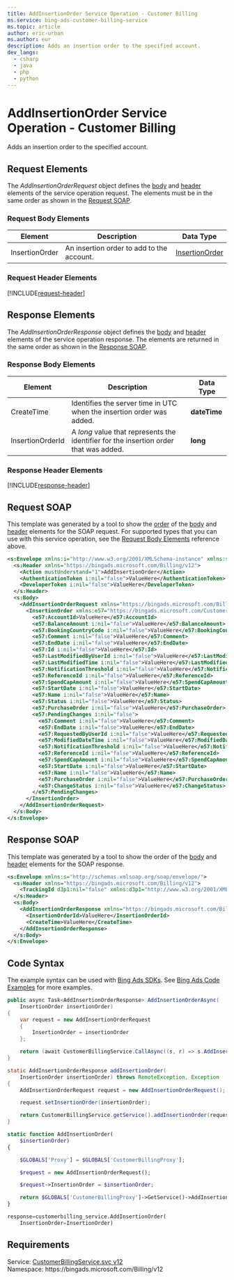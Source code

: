 ```yaml
---
title: AddInsertionOrder Service Operation - Customer Billing
ms.service: bing-ads-customer-billing-service
ms.topic: article
author: eric-urban
ms.author: eur
description: Adds an insertion order to the specified account.
dev_langs: 
  - csharp
  - java
  - php
  - python
---
```

# AddInsertionOrder Service Operation - Customer Billing
Adds an insertion order to the specified account.

## <a name="request"></a>Request Elements
The *AddInsertionOrderRequest* object defines the [body](#request-body) and [header](#request-header) elements of the service operation request. The elements must be in the same order as shown in the [Request SOAP](#request-soap). 

### <a name="request-body"></a>Request Body Elements


|Element|Description|Data Type|
|-----------|---------------|-------------|
|<a name="insertionorder"></a>InsertionOrder|An insertion order to add to the account.|[InsertionOrder](insertionorder.md)|

### <a name="request-header"></a>Request Header Elements
[!INCLUDE[request-header](./includes/request-header.md)]

## <a name="response"></a>Response Elements
The *AddInsertionOrderResponse* object defines the [body](#response-body) and [header](#response-header) elements of the service operation response. The elements are returned in the same order as shown in the [Response SOAP](#response-soap).

### <a name="response-body"></a>Response Body Elements


|Element|Description|Data Type|
|-----------|---------------|-------------|
|<a name="createtime"></a>CreateTime|Identifies the server time in UTC when the insertion order was added.|**dateTime**|
|<a name="insertionorderid"></a>InsertionOrderId|A *long* value that represents the identifier for the insertion order that was added.|**long**|

### <a name="response-header"></a>Response Header Elements
[!INCLUDE[response-header](./includes/response-header.md)]

## <a name="request-soap"></a>Request SOAP
This template was generated by a tool to show the [order](../guides/services-protocol.md#element-order) of the [body](#request-body) and [header](#request-header) elements for the SOAP request. For supported types that you can use with this service operation, see the [Request Body Elements](#request-header) reference above.

```xml
<s:Envelope xmlns:i="http://www.w3.org/2001/XMLSchema-instance" xmlns:s="http://schemas.xmlsoap.org/soap/envelope/">
  <s:Header xmlns="https://bingads.microsoft.com/Billing/v12">
    <Action mustUnderstand="1">AddInsertionOrder</Action>
    <AuthenticationToken i:nil="false">ValueHere</AuthenticationToken>
    <DeveloperToken i:nil="false">ValueHere</DeveloperToken>
  </s:Header>
  <s:Body>
    <AddInsertionOrderRequest xmlns="https://bingads.microsoft.com/Billing/v12">
      <InsertionOrder xmlns:e57="https://bingads.microsoft.com/Customer/v12/Entities" i:nil="false">
        <e57:AccountId>ValueHere</e57:AccountId>
        <e57:BalanceAmount i:nil="false">ValueHere</e57:BalanceAmount>
        <e57:BookingCountryCode i:nil="false">ValueHere</e57:BookingCountryCode>
        <e57:Comment i:nil="false">ValueHere</e57:Comment>
        <e57:EndDate i:nil="false">ValueHere</e57:EndDate>
        <e57:Id i:nil="false">ValueHere</e57:Id>
        <e57:LastModifiedByUserId i:nil="false">ValueHere</e57:LastModifiedByUserId>
        <e57:LastModifiedTime i:nil="false">ValueHere</e57:LastModifiedTime>
        <e57:NotificationThreshold i:nil="false">ValueHere</e57:NotificationThreshold>
        <e57:ReferenceId i:nil="false">ValueHere</e57:ReferenceId>
        <e57:SpendCapAmount i:nil="false">ValueHere</e57:SpendCapAmount>
        <e57:StartDate i:nil="false">ValueHere</e57:StartDate>
        <e57:Name i:nil="false">ValueHere</e57:Name>
        <e57:Status i:nil="false">ValueHere</e57:Status>
        <e57:PurchaseOrder i:nil="false">ValueHere</e57:PurchaseOrder>
        <e57:PendingChanges i:nil="false">
          <e57:Comment i:nil="false">ValueHere</e57:Comment>
          <e57:EndDate i:nil="false">ValueHere</e57:EndDate>
          <e57:RequestedByUserId i:nil="false">ValueHere</e57:RequestedByUserId>
          <e57:ModifiedDateTime i:nil="false">ValueHere</e57:ModifiedDateTime>
          <e57:NotificationThreshold i:nil="false">ValueHere</e57:NotificationThreshold>
          <e57:ReferenceId i:nil="false">ValueHere</e57:ReferenceId>
          <e57:SpendCapAmount i:nil="false">ValueHere</e57:SpendCapAmount>
          <e57:StartDate i:nil="false">ValueHere</e57:StartDate>
          <e57:Name i:nil="false">ValueHere</e57:Name>
          <e57:PurchaseOrder i:nil="false">ValueHere</e57:PurchaseOrder>
          <e57:ChangeStatus i:nil="false">ValueHere</e57:ChangeStatus>
        </e57:PendingChanges>
      </InsertionOrder>
    </AddInsertionOrderRequest>
  </s:Body>
</s:Envelope>
```

## <a name="response-soap"></a>Response SOAP
This template was generated by a tool to show the order of the [body](#response-body) and [header](#response-header) elements for the SOAP response.

```xml
<s:Envelope xmlns:s="http://schemas.xmlsoap.org/soap/envelope/">
  <s:Header xmlns="https://bingads.microsoft.com/Billing/v12">
    <TrackingId d3p1:nil="false" xmlns:d3p1="http://www.w3.org/2001/XMLSchema-instance">ValueHere</TrackingId>
  </s:Header>
  <s:Body>
    <AddInsertionOrderResponse xmlns="https://bingads.microsoft.com/Billing/v12">
      <InsertionOrderId>ValueHere</InsertionOrderId>
      <CreateTime>ValueHere</CreateTime>
    </AddInsertionOrderResponse>
  </s:Body>
</s:Envelope>
```

## <a name="example"></a>Code Syntax
The example syntax can be used with [Bing Ads SDKs](../guides/client-libraries.md). See [Bing Ads Code Examples](../guides/code-examples.md) for more examples.
```csharp
public async Task<AddInsertionOrderResponse> AddInsertionOrderAsync(
    InsertionOrder insertionOrder)
{
    var request = new AddInsertionOrderRequest
    {
        InsertionOrder = insertionOrder
    };

    return (await CustomerBillingService.CallAsync((s, r) => s.AddInsertionOrderAsync(r), request));
}
```
```java
static AddInsertionOrderResponse addInsertionOrder(
    InsertionOrder insertionOrder) throws RemoteException, Exception
{
    AddInsertionOrderRequest request = new AddInsertionOrderRequest();

    request.setInsertionOrder(insertionOrder);

    return CustomerBillingService.getService().addInsertionOrder(request);
}
```
```php
static function AddInsertionOrder(
    $insertionOrder)
{

    $GLOBALS['Proxy'] = $GLOBALS['CustomerBillingProxy'];

    $request = new AddInsertionOrderRequest();

    $request->InsertionOrder = $insertionOrder;

    return $GLOBALS['CustomerBillingProxy']->GetService()->AddInsertionOrder($request);
}
```
```python
response=customerbilling_service.AddInsertionOrder(
    InsertionOrder=InsertionOrder)
```

## Requirements
Service: [CustomerBillingService.svc v12](https://clientcenter.api.bingads.microsoft.com/Api/Billing/v12/CustomerBillingService.svc)  
Namespace: https\://bingads.microsoft.com/Billing/v12  

